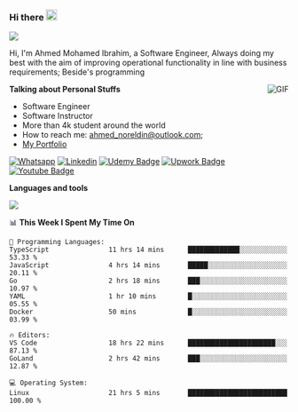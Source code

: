 ### Hi there <img src="https://raw.githubusercontent.com/MartinHeinz/MartinHeinz/master/wave.gif" width="20px">

![](https://komarev.com/ghpvc/?username=2hmad&color=lightgrey)

Hi, I'm Ahmed Mohamed Ibrahim, a Software Engineer, Always doing my best with the aim of improving operational functionality in line with business requirements; Beside's programming

  <img align="right" alt="GIF" src="https://media.giphy.com/media/836HiJc7pgzy8iNXCn/giphy.gif" />
  
**Talking about Personal Stuffs**

- Software Engineer
- Software Instructor
- More than 4k student around the world
- How to reach me: ahmed_noreldin@outlook.com;
- [My Portfolio](https://ahmednoreldin.com)

[![Whatsapp](https://img.shields.io/badge/WhatsApp-25D366?style=for-the-badge&logo=whatsapp&logoColor=white)](http://wa.me/201275457924)
[![Linkedin](https://img.shields.io/badge/LinkedIn-0077B5?style=for-the-badge&logo=linkedin&logoColor=white)](https://www.linkedin.com/in/ahmednoreldin)
[![Udemy Badge](https://img.shields.io/badge/Udemy-EC5252?style=for-the-badge&logo=Udemy&logoColor=white)](https://www.udemy.com/user/ahmed-mohamed-1/) 
[![Upwork Badge](https://img.shields.io/badge/Upwork-14a800?style=for-the-badge&logo=Upwork&logoColor=white)](https://www.upwork.com/freelancers/~01788957435aed0aa5)
[![Youtube Badge](https://img.shields.io/badge/youtube-FF0000?style=for-the-badge&logo=youtube&logoColor=white)](https://www.youtube.com/@code_with_ahmed)

**Languages and tools**  

<img src="https://skillicons.dev/icons?i=aws,gcp,azure,react,vue,flutter,php,cpp,docker,elasticsearch,express,git,githubactions,go,grafana,graphql,java,kafka,kubernetes,laravel,mongodb,mysql,nestjs,nextjs,nodejs,nuxtjs,php,postgres,postman,react,redis,redux,spring,sqlite,ts">

<!--START_SECTION:waka-->
📊 **This Week I Spent My Time On** 

```text
💬 Programming Languages: 
TypeScript               11 hrs 14 mins      █████████████░░░░░░░░░░░░   53.33 % 
JavaScript               4 hrs 14 mins       █████░░░░░░░░░░░░░░░░░░░░   20.11 % 
Go                       2 hrs 18 mins       ███░░░░░░░░░░░░░░░░░░░░░░   10.97 % 
YAML                     1 hr 10 mins        █░░░░░░░░░░░░░░░░░░░░░░░░   05.55 % 
Docker                   50 mins             █░░░░░░░░░░░░░░░░░░░░░░░░   03.99 % 

🔥 Editors: 
VS Code                  18 hrs 22 mins      ██████████████████████░░░   87.13 % 
GoLand                   2 hrs 42 mins       ███░░░░░░░░░░░░░░░░░░░░░░   12.87 % 

💻 Operating System: 
Linux                    21 hrs 5 mins       █████████████████████████   100.00 % 
```


<!--END_SECTION:waka-->
 
